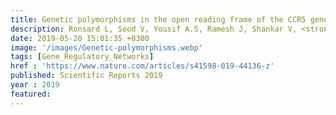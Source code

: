 ```yaml
---
title: Genetic polymorphisms in the open reading frame of the CCR5 gene from HIV-1 seronegative and seropositive individuals from national capital regions of India
description: Ronsard L, Sood V, Yousif A.S, Ramesh J, Shankar V, <strong><u>Das J</u></strong>, Sumi N, Rai T, Mohankumar K, Sridharan S, Dorschel A, Ramachandran V.G, Banerjea A.C
date: 2019-05-20 15:01:35 +0300
image: '/images/Genetic-polymorphisms.webp'
tags: [Gene_Regulatory_Networks]
href : 'https://www.nature.com/articles/s41598-019-44136-z'
published: Scientific Reports 2019
year : 2019
featured: 
---
```

